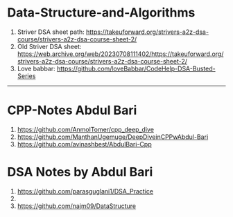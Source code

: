 # Data-Structure-and-Algorithms

1) Striver DSA sheet path: https://takeuforward.org/strivers-a2z-dsa-course/strivers-a2z-dsa-course-sheet-2/  <br>
2) Old Striver DSA sheet: https://web.archive.org/web/20230708111402/https://takeuforward.org/strivers-a2z-dsa-course/strivers-a2z-dsa-course-sheet-2/ <br> 
3) Love babbar: https://github.com/loveBabbar/CodeHelp-DSA-Busted-Series

**********

# CPP-Notes Abdul Bari

1) https://github.com/AnmolTomer/cpp_deep_dive
2) https://github.com/ManthanUgemuge/DeepDiveinCPPwAbdul-Bari
3) https://github.com/avinashbest/AbdulBari-Cpp

# DSA Notes by Abdul Bari

1) https://github.com/parasguglani1/DSA_Practice
2)
3) https://github.com/najm09/DataStructure
